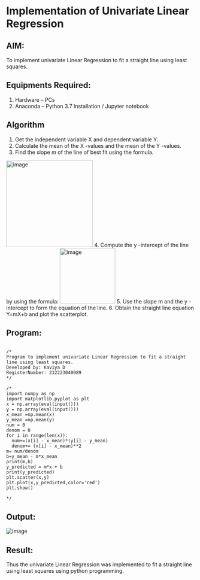 # Implementation of Univariate Linear Regression
## AIM:
To implement univariate Linear Regression to fit a straight line using least squares.

## Equipments Required:


1. Hardware – PCs
2. Anaconda – Python 3.7 Installation / Jupyter notebook

## Algorithm


1. Get the independent variable X and dependent variable Y.
2. Calculate the mean of the X -values and the mean of the Y -values.
3. Find the slope m of the line of best fit using the formula. 
<img width="231" alt="image" src="https://user-images.githubusercontent.com/93026020/192078527-b3b5ee3e-992f-46c4-865b-3b7ce4ac54ad.png">
4. Compute the y -intercept of the line by using the formula:
<img width="148" alt="image" src="https://user-images.githubusercontent.com/93026020/192078545-79d70b90-7e9d-4b85-9f8b-9d7548a4c5a4.png">
5. Use the slope m and the y -intercept to form the equation of the line.
6. Obtain the straight line equation Y=mX+b and plot the scatterplot.












## Program:
```

/*
Program to implement univariate Linear Regression to fit a straight line using least squares.
Developed by: Kaviya D
RegisterNumber: 212223040089
*/

/*
import numpy as np
import matplotlib.pyplot as plt
x = np.array(eval(input()))
y = np.array(eval(input()))
x_mean =np.mean(x)
y_mean =np.mean(y)
num = 0
denom = 0
for i in range(len(x)):
  num+=(x[i] - x_mean)*(y[i] - y_mean)
  denom+= (x[i] - x_mean)**2
m= num/denom
b=y_mean - m*x_mean
print(m,b)
y_predicted = m*x + b
print(y_predicted)
plt.scatter(x,y)
plt.plot(x,y_predicted,color='red')
plt.show()
 
*/
```

## Output:
![image](https://github.com/user-attachments/assets/f88e038d-ae19-4f89-b30b-5109ace19d6f)


## Result:
Thus the univariate Linear Regression was implemented to fit a straight line using least squares using python programming.
